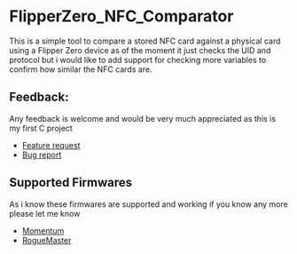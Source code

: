 # FlipperZero_NFC_Comparator
This is a simple tool to compare a stored NFC card against a physical card using a Flipper Zero device as of the moment it just checks the UID and protocol but i would like to add support for checking more variables to confirm how similar the NFC cards are.
## Feedback:
Any feedback is welcome and would be very much appreciated as this is my first C project
- <a href="https://github.com/acegoal07/FlipperZero_NFC_Playlist/issues/new?assignees=acegoal07&labels=enhancement&projects=&template=feature_request.md&title=%5BFEATURE%7D">Feature request</a>
- <a href="https://github.com/acegoal07/FlipperZero_NFC_Playlist/issues/new?assignees=acegoal07&labels=bug&projects=&template=bug_report.md&title=%5BBUG%5D">Bug report</a>
## Supported Firmwares
As i know these firmwares are supported and working if you know any more please let me know
- <a href="https://github.com/Next-Flip/Momentum-Firmware">Momentum</a>
- <a href="https://github.com/RogueMaster/flipperzero-firmware-wPlugins">RogueMaster</a>

